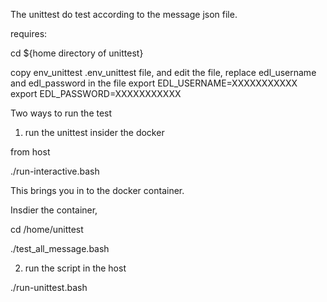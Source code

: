 The unittest do test according to the message json file.

requires:

cd ${home directory of unittest}

copy env_unittest .env_unittest file, and edit the file, replace edl_username and edl_password in the file
export EDL_USERNAME=XXXXXXXXXXX
export EDL_PASSWORD=XXXXXXXXXXX


Two ways to run the test

1. run the unittest insider the docker

from host 

./run-interactive.bash

This brings you in to the docker container.

Insdier the container,

cd /home/unittest

./test_all_message.bash


2. run the script in the host

./run-unittest.bash





